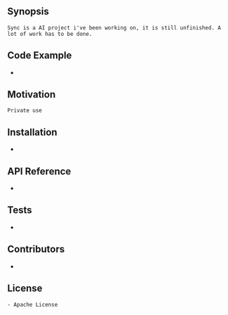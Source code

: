 ## Synopsis

    Sync is a AI project i've been working on, it is still unfinished. A lot of work has to be done.

## Code Example

-

## Motivation

    Private use

## Installation

-

## API Reference

  -

## Tests

-

## Contributors

-

## License

    - Apache License
